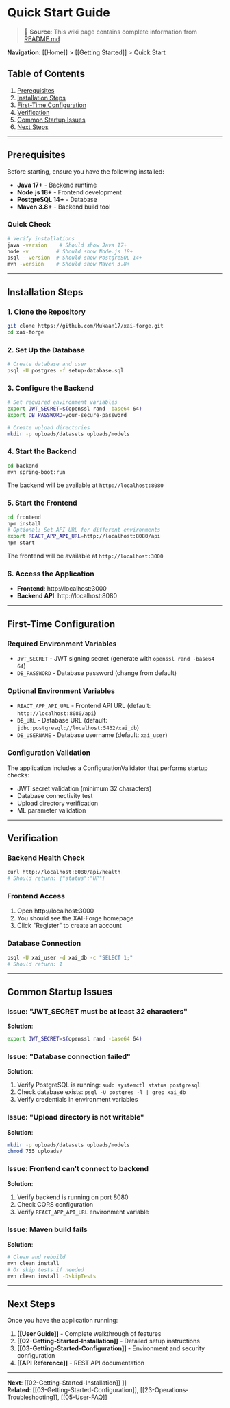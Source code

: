 # Quick Start Guide

> 📘 **Source**: This wiki page contains complete information from [README.md](https://github.com/Mukaan17/xai-forge/blob/main/README.md)

**Navigation**: [[Home]] > [[Getting Started]] > Quick Start

## Table of Contents

1. [Prerequisites](#prerequisites)
2. [Installation Steps](#installation-steps)
3. [First-Time Configuration](#first-time-configuration)
4. [Verification](#verification)
5. [Common Startup Issues](#common-startup-issues)
6. [Next Steps](#next-steps)

---

## Prerequisites

Before starting, ensure you have the following installed:

- **Java 17+** - Backend runtime
- **Node.js 18+** - Frontend development
- **PostgreSQL 14+** - Database
- **Maven 3.8+** - Backend build tool

### Quick Check

```bash
# Verify installations
java -version    # Should show Java 17+
node -v         # Should show Node.js 18+
psql --version  # Should show PostgreSQL 14+
mvn -version    # Should show Maven 3.8+
```

---

## Installation Steps

### 1. Clone the Repository

```bash
git clone https://github.com/Mukaan17/xai-forge.git
cd xai-forge
```

### 2. Set Up the Database

```bash
# Create database and user
psql -U postgres -f setup-database.sql
```

### 3. Configure the Backend

```bash
# Set required environment variables
export JWT_SECRET=$(openssl rand -base64 64)
export DB_PASSWORD=your-secure-password

# Create upload directories
mkdir -p uploads/datasets uploads/models
```

### 4. Start the Backend

```bash
cd backend
mvn spring-boot:run
```

The backend will be available at `http://localhost:8080`

### 5. Start the Frontend

```bash
cd frontend
npm install
# Optional: Set API URL for different environments
export REACT_APP_API_URL=http://localhost:8080/api
npm start
```

The frontend will be available at `http://localhost:3000`

### 6. Access the Application

- **Frontend**: http://localhost:3000
- **Backend API**: http://localhost:8080

---

## First-Time Configuration

### Required Environment Variables

- `JWT_SECRET` - JWT signing secret (generate with `openssl rand -base64 64`)
- `DB_PASSWORD` - Database password (change from default)

### Optional Environment Variables

- `REACT_APP_API_URL` - Frontend API URL (default: `http://localhost:8080/api`)
- `DB_URL` - Database URL (default: `jdbc:postgresql://localhost:5432/xai_db`)
- `DB_USERNAME` - Database username (default: `xai_user`)

### Configuration Validation

The application includes a ConfigurationValidator that performs startup checks:
- JWT secret validation (minimum 32 characters)
- Database connectivity test
- Upload directory verification
- ML parameter validation

---

## Verification

### Backend Health Check

```bash
curl http://localhost:8080/api/health
# Should return: {"status":"UP"}
```

### Frontend Access

1. Open http://localhost:3000
2. You should see the XAI-Forge homepage
3. Click "Register" to create an account

### Database Connection

```bash
psql -U xai_user -d xai_db -c "SELECT 1;"
# Should return: 1
```

---

## Common Startup Issues

### Issue: "JWT_SECRET must be at least 32 characters"

**Solution**:
```bash
export JWT_SECRET=$(openssl rand -base64 64)
```

### Issue: "Database connection failed"

**Solution**:
1. Verify PostgreSQL is running: `sudo systemctl status postgresql`
2. Check database exists: `psql -U postgres -l | grep xai_db`
3. Verify credentials in environment variables

### Issue: "Upload directory is not writable"

**Solution**:
```bash
mkdir -p uploads/datasets uploads/models
chmod 755 uploads/
```

### Issue: Frontend can't connect to backend

**Solution**:
1. Verify backend is running on port 8080
2. Check CORS configuration
3. Verify `REACT_APP_API_URL` environment variable

### Issue: Maven build fails

**Solution**:
```bash
# Clean and rebuild
mvn clean install
# Or skip tests if needed
mvn clean install -DskipTests
```

---

## Next Steps

Once you have the application running:

1. **[[User Guide]]** - Complete walkthrough of features
2. **[[02-Getting-Started-Installation]]** - Detailed setup instructions
3. **[[03-Getting-Started-Configuration]]** - Environment and security configuration
4. **[[API Reference]]** - REST API documentation

---

**Next**: [[02-Getting-Started-Installation]] ]]  
**Related**: [[03-Getting-Started-Configuration]], [[23-Operations-Troubleshooting]], [[05-User-FAQ]]
